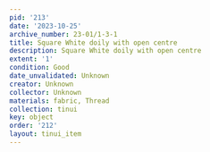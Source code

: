 ```yaml
---
pid: '213'
date: '2023-10-25'
archive_number: 23-01/1-3-1
title: Square White doily with open centre
description: Square White doily with open centre
extent: '1'
condition: Good
date_unvalidated: Unknown
creator: Unknown
collector: Unknown
materials: fabric, Thread
collection: tinui
key: object
order: '212'
layout: tinui_item
---
```

